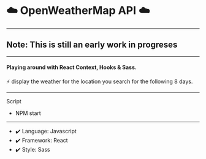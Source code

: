 # ☁️ OpenWeatherMap API ☁️

---
## Note: This is still an early work in progreses
---

#### Playing around with React Context, Hooks & Sass.

⚡ display the weather for the location you search for the following 8 days.

---

Script
- NPM start

---

+ ✔️  Language: Javascript
+ ✔️ Framework: React
+ ✔️ Style: Sass
